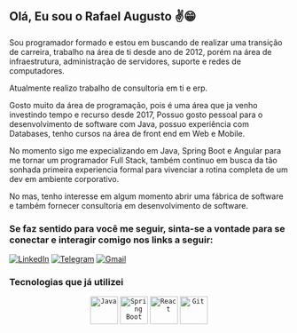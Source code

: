 ## Olá, Eu sou o Rafael Augusto :v:😁

Sou programador formado e estou em buscando de realizar uma transição de carreira, trabalho na área de ti desde ano de 2012, porém na área de infraestrutura, administração de servidores, suporte e redes de computadores. 

Atualmente realizo trabalho de consultoria em ti e erp.  

Gosto muito da área de programação, pois é uma área que ja venho investindo tempo e recurso desde 2017, Possuo gosto pessoal para o desenvolvimento de software com Java, possuo experiência com Databases, tenho cursos na área de front end em Web e Mobile.

No momento sigo me expecializando em Java, Spring Boot e Angular para me tornar um programador Full Stack, também continuo em busca da tão sonhada primeira experiencia formal para vivenciar a rotina completa de um dev em ambiente corporativo.

No mas, tenho interesse em algum momento abrir uma fábrica de software e também fornecer consultoria em desenvolvimento de software.  

### Se faz sentido para você me seguir, sinta-se a vontade para se conectar e interagir comigo nos links a seguir:

  [![LinkedIn](https://img.shields.io/badge/linkedin-%230077B5.svg?style=for-the-badge&logo=linkedin&logoColor=white)](https://www.linkedin.com/in/sr-rafaelaugusto/)
  [![Telegram](https://img.shields.io/badge/Telegram-2CA5E0?style=for-the-badge&logo=telegram&logoColor=white)](https://t.me/sr_rafaelaugusto)
  [![Gmail](https://img.shields.io/badge/Gmail-D14836?style=for-the-badge&logo=gmail&logoColor=white)](mailto:sr.rafaelaugusto@gmail.com)

### Tecnologias que já utilizei

<div align="center">
	<code><img height="50" src="https://user-images.githubusercontent.com/25181517/117201156-9a724800-adec-11eb-9a9d-3cd0f67da4bc.png" alt="Java" title="Java" /></code>
	<code><img height="50" src="https://user-images.githubusercontent.com/25181517/183891303-41f257f8-6b3d-487c-aa56-c497b880d0fb.png" alt="Spring Boot" title="Spring Boot" /></code>
<code><img height="50" src="https://user-images.githubusercontent.com/25181517/183897015-94a058a6-b86e-4e42-a37f-bf92061753e5.png" alt="React" title="React" /></code>
	<code><img height="50" src="https://user-images.githubusercontent.com/25181517/192108372-f71d70ac-7ae6-4c0d-8395-51d8870c2ef0.png" alt="Git" title="Git" /></code>
	
</div></br>
